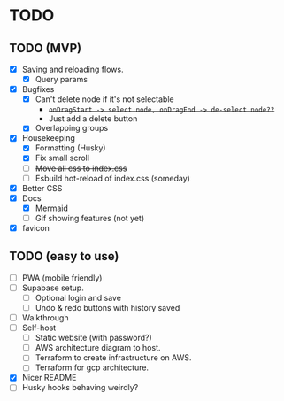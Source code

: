 # TODO

## TODO (MVP)

-   [x] Saving and reloading flows.
    -   [x] Query params
-   [x] Bugfixes
    -   [x] Can't delete node if it's not selectable
        -   ~~`onDragStart -> select node, onDragEnd -> de-select node??`~~
        -   Just add a delete button
    -   [x] Overlapping groups
-   [x] Housekeeping
    -   [x] Formatting (Husky)
    -   [x] Fix small scroll
    -   [ ] ~~Move all css to index.css~~
    -   [ ] Esbuild hot-reload of index.css (someday)
-   [x] Better CSS
-   [x] Docs
    -   [x] Mermaid
    -   [ ] Gif showing features (not yet)
-   [x] favicon

## TODO (easy to use)

-   [ ] PWA (mobile friendly)
-   [ ] Supabase setup.
    -   [ ] Optional login and save
    -   [ ] Undo & redo buttons with history saved
-   [ ] Walkthrough
-   [ ] Self-host
    -   [ ] Static website (with password?)
    -   [ ] AWS architecture diagram to host.
    -   [ ] Terraform to create infrastructure on AWS.
    -   [ ] Terraform for gcp architecture.
-   [x] Nicer README
-   [ ] Husky hooks behaving weirdly?
